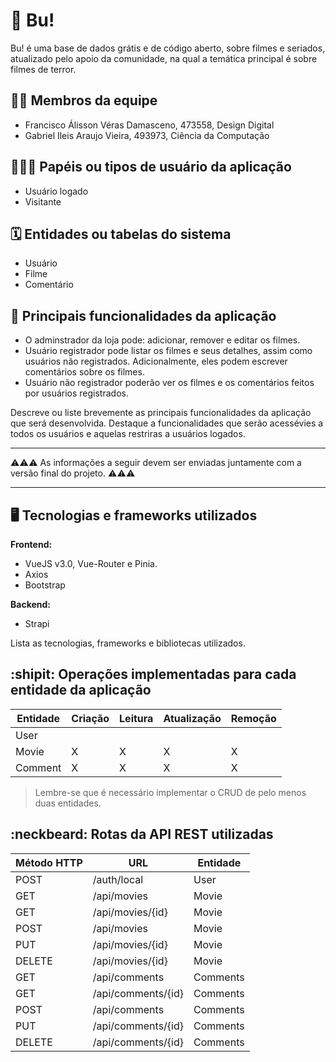 # :checkered_flag: Bu!

Bu! é uma base de dados grátis e de código aberto, sobre filmes e seriados, atualizado pelo apoio da comunidade, na qual a temática principal é sobre filmes de terror.

## :technologist: Membros da equipe

- Francisco Álisson Véras Damasceno, 473558, Design Digital
- Gabriel Ileis Araujo Vieira, 493973, Ciência da Computação

## :people_holding_hands: Papéis ou tipos de usuário da aplicação

- Usuário logado
- Visitante

## :spiral_calendar: Entidades ou tabelas do sistema

- Usuário
- Filme
- Comentário

## :triangular_flag_on_post:	 Principais funcionalidades da aplicação

- O adminstrador da loja pode: adicionar, remover e editar os filmes.
- Usuário registrador pode listar os filmes e seus detalhes, assim como usuários não registrados. Adicionalmente, eles podem escrever comentários sobre os filmes.
- Usuário não registrador poderão ver os filmes e os comentários feitos por usuários registrados.

Descreve ou liste brevemente as principais funcionalidades da aplicação que será desenvolvida. Destaque a funcionalidades que serão acessévies a todos os usuários e aquelas restriras a usuários logados.


----

:warning::warning::warning: As informações a seguir devem ser enviadas juntamente com a versão final do projeto. :warning::warning::warning:


----

## :desktop_computer: Tecnologias e frameworks utilizados

**Frontend:**
- VueJS v3.0, Vue-Router e Pinia.
- Axios
- Bootstrap

**Backend:**
- Strapi

Lista as tecnologias, frameworks e bibliotecas utilizados.


## :shipit: Operações implementadas para cada entidade da aplicação


| Entidade| Criação | Leitura | Atualização | Remoção |
| --- | --- | --- | --- | --- |
| User |  |   |  |  |
| Movie | X |  X  |  X | X |
| Comment  | X |  X  | X | X |

> Lembre-se que é necessário implementar o CRUD de pelo menos duas entidades.

## :neckbeard: Rotas da API REST utilizadas

| Método HTTP | URL | Entidade
| --- | --- | --- |
| POST | /auth/local | User
| GET | /api/movies | Movie
| GET | /api/movies/{id} | Movie
| POST | /api/movies | Movie
| PUT | /api/movies/{id} | Movie
| DELETE | /api/movies/{id} | Movie
| GET | /api/comments | Comments
| GET | /api/comments/{id} | Comments
| POST | /api/comments | Comments
| PUT | /api/comments/{id} | Comments
| DELETE | /api/comments/{id} | Comments

